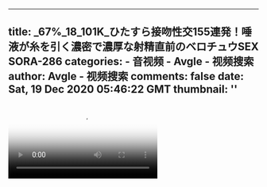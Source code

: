
---
title: _67%_18_101K_ひたすら接吻性交155連発！唾液が糸を引く濃密で濃厚な射精直前のベロチュウSEX SORA-286
categories: 
    - 音视频
    - Avgle - 视频搜索
author: Avgle - 视频搜索
comments: false
date: Sat, 19 Dec 2020 05:46:22 GMT
thumbnail: ''
---

<div>   
<video controls loop poster="https://static-clst.avgle.com/videos/tmb14/467819/1.jpg" src="https://static-clst.avgle.com/videos/tmb14/467819/preview.mp4"></video>  
</div>
            
